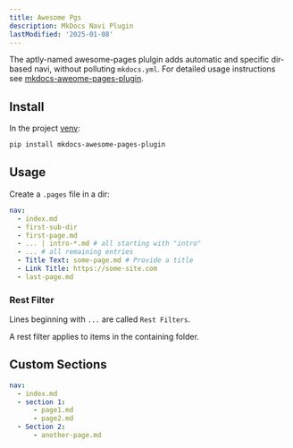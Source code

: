 ```yaml
---
title: Awesome Pgs
description: MkDocs Navi Plugin
lastModified: '2025-01-08'
---
```


The aptly-named awesome-pages plulgin adds automatic and specific dir-based navi, without polluting `mkdocs.yml`.  For detailed usage instructions see [mkdocs-aweome-pages-plugin](https://github.com/lukasgeiter/mkdocs-awesome-pages-plugin).

## Install

In the project [venv](/docs-tech/languages/python):

```bash
pip install mkdocs-awesome-pages-plugin
```

## Usage

Create a `.pages` file in a dir:

```yml
nav:
  - index.md
  - first-sub-dir
  - first-page.md
  - ... | intro-*.md # all starting with "intro"
  - ... # all remaining entries
  - Title Text: some-page.md # Provide a title
  - Link Title: https://some-site.com
  - last-page.md
```

### Rest Filter

Lines beginning with `...` are called `Rest Filters`.

A rest filter applies to items in the containing folder.

## Custom Sections

```yml
nav:
  - index.md
  - section 1:
      - page1.md
      - page2.md
  - Section 2:
      - another-page.md
```
